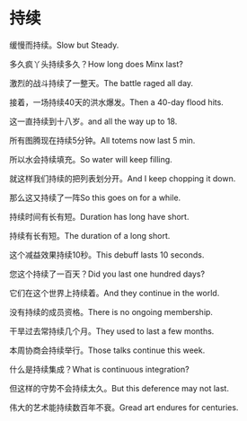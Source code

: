 # 持续

<p><span class="chinese">缓慢而持续。</span><span class="english">Slow but Steady.</span></p>

<p><span class="chinese">多久疯丫头持续多久？</span><span class="english">How long does Minx last?</span></p>

<p><span class="chinese">激烈的战斗持续了一整天。</span><span class="english">The battle raged all day.</span></p>

<p><span class="chinese">接着，一场持续40天的洪水爆发。</span><span class="english">Then a 40-day flood hits.</span></p>

<p><span class="chinese">这一直持续到十八岁。</span><span class="english">and all the way up to 18.</span></p>

<p><span class="chinese">所有图腾现在持续5分钟。</span><span class="english">All totems now last 5 min.</span></p>

<p><span class="chinese">所以水会持续填充。</span><span class="english">So water will keep filling.</span></p>

<p><span class="chinese">就这样我们持续的把列表划分开。</span><span class="english">And I keep chopping it down.</span></p>

<p><span class="chinese">那么这又持续了一阵</span><span class="english">So this goes on for a while.</span></p>

<p><span class="chinese">持续时间有长有短。</span><span class="english">Duration has long have short.</span></p>

<p><span class="chinese">持续有长有短。</span><span class="english">The duration of a long short.</span></p>

<p><span class="chinese">这个减益效果持续10秒。</span><span class="english">This debuff lasts 10 seconds.</span></p>

<p><span class="chinese">您这个持续了一百天？</span><span class="english">Did you last one hundred days?</span></p>

<p><span class="chinese">它们在这个世界上持续着。</span><span class="english">And they continue in the world.</span></p>

<p><span class="chinese">没有持续的成员资格。</span><span class="english">There is no ongoing membership.</span></p>

<p><span class="chinese">干旱过去常持续几个月。</span><span class="english">They used to last a few months.</span></p>

<p><span class="chinese">本周协商会持续举行。</span><span class="english">Those talks continue this week.</span></p>

<p><span class="chinese">什么是持续集成？</span><span class="english">What is continuous integration?</span></p>

<p><span class="chinese">但这样的守势不会持续太久。</span><span class="english">But this deference may not last.</span></p>

<p><span class="chinese">伟大的艺术能持续数百年不衰。</span><span class="english">Gread art endures for centuries.</span></p>

